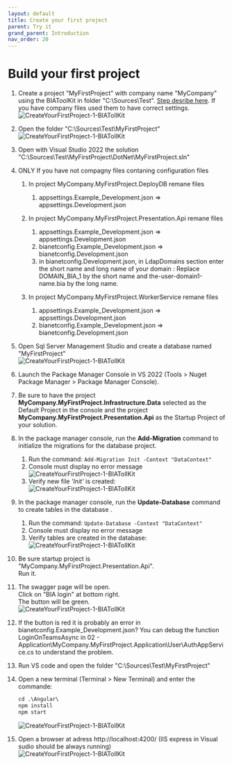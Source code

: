 ```yaml
---
layout: default
title: Create your first project
parent: Try it
grand_parent: Introduction
nav_order: 20
---
```


# Build your first project

1. Create a project "MyFirstProject" with company name "MyCompany" using the BIAToolKit in folder "C:\Sources\Test". [Step desribe here](../../30-DeveloperGuide/50-BIAToolKit/20-CreateProject.md). If you have company files used them to have correct settings.
  ![CreateYourFirstProject-1-BIATollKit](../../Images/GettingStarted/CreateYourFirstProject-1-BIATollKit.PNG)

2. Open the folder "C:\Sources\Test\MyFirstProject"   
   ![CreateYourFirstProject-1-BIATollKit](../../Images/GettingStarted/CreateYourFirstProject-2-Files.PNG)

3. Open with Visual Studio 2022 the solution "C:\Sources\Test\MyFirstProject\DotNet\MyFirstProject.sln"
   
4. ONLY If you have not compagny files contaning configuration files
   1.  In project MyCompany.MyFirstProject.DeployDB remane files 
       1. appsettings.Example_Development.json => appsettings.Development.json

   2. In project MyCompany.MyFirstProject.Presentation.Api remane files 
      1. appsettings.Example_Development.json => appsettings.Development.json
      2. bianetconfig.Example_Development.json => bianetconfig.Development.json
      3. in bianetconfig.Development.json, in LdapDomains section enter the short name and long name of your domain : Replace DOMAIN_BIA_1 by the short name and the-user-domain1-name.bia by the long name.

   3. In project MyCompany.MyFirstProject.WorkerService remane files 
      1. appsettings.Example_Development.json => appsettings.Development.json
      2. bianetconfig.Example_Development.json => bianetconfig.Development.json
   
5. Open Sql Server Management Studio and create a database named "MyFirstProject"   
   ![CreateYourFirstProject-1-BIATollKit](../../Images/GettingStarted/CreateYourFirstProject-3-Database.PNG)

6. Launch the Package Manager Console in VS 2022 (Tools > Nuget Package Manager > Package Manager Console).

7.  Be sure to have the project **MyCompany.MyFirstProject.Infrastructure.Data** selected as the Default Project in the console and the project **MyCompany.MyFirstProject.Presentation.Api** as the Startup Project of your solution.

8.  In the package manager console, run the **Add-Migration** command to initialize the migrations for the database project. 
    1.  Run the command: `Add-Migration Init -Context "DataContext"`
    2.  Console must display no error message   
      ![CreateYourFirstProject-1-BIATollKit](../../Images/Tuto/AddMigrationInit.PNG)   
    3.  Verify new file *'Init'* is created:    
      ![CreateYourFirstProject-1-BIATollKit](../../Images/Tuto/AddMigrationInitFile.PNG)  

9.  In the package manager console, run the **Update-Database** command to create tables in the database . 
    1.  Run the command: `Update-Database -Context "DataContext"`
    2.  Console must display no error message
    3.  Verify tables are created in the database:   
    ![CreateYourFirstProject-1-BIATollKit](../../Images/GettingStarted/CreateYourFirstProject-4-Tables.PNG)

10. Be sure startup project is "MyCompany.MyFirstProject.Presentation.Api".   
Run it. 
    
1.  The swagger page will be open.  
Click on "BIA login" at bottom right.  
The button will be green.  
    ![CreateYourFirstProject-1-BIATollKit](../../Images/GettingStarted/CreateYourFirstProject-5-Swagger.PNG)
    
1.  If the button is red it is probably an error in bianetconfig.Example_Development.json? You can debug the function LoginOnTeamsAsync in 02 - Application\MyCompany.MyFirstProject.Application\User\AuthAppService.cs to understand the problem.

2.  Run VS code and open the folder "C:\Sources\Test\MyFirstProject"
    
3.  Open a new terminal (Terminal > New Terminal) and enter the commande:
    ```ps
    cd .\Angular\
    npm install
    npm start
    ```
    ![CreateYourFirstProject-1-BIATollKit](../../Images/GettingStarted/CreateYourFirstProject-6-VSCode.PNG)

4.  Open a browser at adress http://localhost:4200/ (IIS express in Visual sudio should be always running)  
    ![CreateYourFirstProject-1-BIATollKit](../../Images/GettingStarted/CreateYourFirstProject-7-Application.PNG)